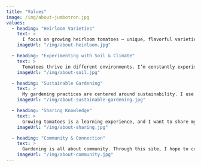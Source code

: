 ```yaml
---
title: "Values"
image: /img/about-jumbotron.jpg
values:
  - heading: "Heirloom Varieties"
    text: >
      I focus on growing heirloom tomatoes — unique, flavorful varieties passed down through generations. These tomatoes are celebrated for their rich taste, vibrant colors, and deep-rooted history. Each variety has a story, and I love preserving that tradition by cultivating them in my garden.
    imageUrl: "/img/about-heirloom.jpg"

  - heading: "Experimenting with Soil & Climate"
    text: >
      Tomatoes thrive in different environments. I’m constantly experimenting with soil types, watering techniques, and climate adaptations to find the best conditions for each variety — especially in Ottawa's challenging weather.
    imageUrl: "/img/about-soil.jpg"

  - heading: "Sustainable Gardening"
    text: >
      My gardening practices are centered around sustainability. I use organic methods, compost, rainwater harvesting, and natural pest control to ensure my garden is healthy and eco-friendly. The goal is to work with nature, not against it, to grow the best tomatoes.
    imageUrl: "/img/about-sustainable-gardening.jpg"

  - heading: "Sharing Knowledge"
    text: >
      Growing tomatoes is a learning experience, and I want to share my journey with others. Whether it’s tips on starting seeds, pruning methods, or how to choose the right variety for your space, I’m here to help fellow gardeners grow their own tomatoes with success.
    imageUrl: "/img/about-sharing.jpg"

  - heading: "Community & Connection"
    text: >
      Gardening is all about community. Through this site, I hope to connect with other tomato lovers, share gardening tips, swap seeds, and learn from each other. Together, we can make tomato gardening a rewarding and collaborative experience.
    imageUrl: "/img/about-community.jpg"
---
```

